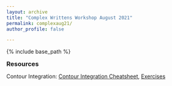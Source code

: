```yaml
---
layout: archive
title: "Complex Writtens Workshop August 2021"
permalink: complexaug21/
author_profile: false

---
```

<style type='text/css'>
h2, h3, h4, h5, h6 {margin: 0;}
.br {display: block; margin-bottom: 0em; margin: 0;} 
</style>

{% include base_path %}


### Resources
Contour Integration: [Contour Integration Cheatsheet](https://raw.githubusercontent.com/natalie-frank/natalie-frank.github.io/master/files/Contour_Integration_Cheatsheet.pdf), [Exercises](https://raw.githubusercontent.com/natalie-frank/natalie-frank.github.io/master/files/Contour_Integration_Exercises.pdf)
